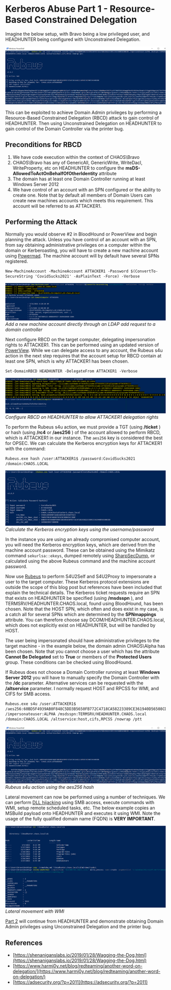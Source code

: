 # Kerberos Abuse Part 1 - Resource-Based Constrained Delegation

Imagine the below setup, with Bravo being a low privileged user, and HEADHUNTER being configured with Unconstrained Delegation.

![Bravo has GenericWrite to HEADHUNTER](/assets/img/2021-04-06/image.png)

This can be exploited to achieve Domain Admin privileges by performing a Resource-Based Constrained Delegation (RBCD) attack to gain control of HEADHUNTER. Then using Unconstrained Delegation on HEADHUNTER to gain control of the Domain Controller via the printer bug.

## Preconditions for RBCD

1. We have code execution within the context of CHAOS\Bravo
2. CHAOS\Bravo has any of GenericAll, GenericWrite, WriteDacl, WriteProperty, etc on HEADHUNTER to configure the **msDS-AllowedToActOnBehalfOfOtherIdentity** attribute
3. The domain has at least one Domain Controller running at least Windows Server 2012
4. We have control of an account with an SPN configured or the ability to create one. Note that by default all members of Domain Users can create new machines accounts which meets this requirement. This account will be referred to as ATTACKER1.

## Performing the Attack

Normally you would observe #2 in BloodHound or PowerView and begin planning the attack. Unless you have control of an account with an SPN, from say obtaining administrative privileges on a computer within the domain or Kerberoasting, you will have to create a new machine account using [Powermad](https://github.com/Kevin-Robertson/Powermad). The machine account will by default have several SPNs registered.

    New-MachineAccount -MachineAccount ATTACKER1 -Password $(ConvertTo-SecureString 'CovidSucks2021' -AsPlainText -Force) -Verbose

![Add a new machine account directly through an LDAP add request to a domain controller](/assets/img/2021-04-06/image-1.png)
_Add a new machine account directly through an LDAP add request to a domain controller_

Next configure RBCD on the target computer, delegating impersonation rights to ATTACKER1. This can be performed using an updated version of [PowerView](https://github.com/ZeroDayLab/PowerSploit/tree/master/Recon). While we can delegate access to any account, the Rubeus s4u action in the next step requires that the account setup for RBCD contain at least one SPN, which is why ATTACKER1 has been chosen.

    Set-DomainRBCD HEADHUNTER -DelegateFrom ATTACKER1 -Verbose

![Configure RBCD on HEADHUNTER to allow ATTACKER1 delegation rights](/assets/img/2021-04-06/image-2.png)
_Configure RBCD on HEADHUNTER to allow ATTACKER1 delegation rights_

To perform the Rubeus s4u action, we must provide a TGT (using **/ticket** ) or hash (using **/rc4** or **/aes256** ) of the account allowed to perform RBCD, which is ATTACKER1 in our instance. The `aes256` key is considered the best for OPSEC. We can calculate the Kerberos encryption keys for ATTACKER1 with the command:

    Rubeus.exe hash /user:ATTACKER1$ /password:CovidSucks2021 /domain:CHAOS.LOCAL

![Calculate the Kerberos encryption keys using the username/password](/assets/img/2021-04-06/image-7.png)
_Calculate the Kerberos encryption keys using the username/password_

In the instance you are using an already compromised computer account, you will need the Kerberos encryption keys, which are derived from the machine account password. These can be obtained using the Mimikatz command `sekurlsa::ekeys`, dumped remotely using [SharpSecDump](https://github.com/G0ldenGunSec/SharpSecDump), or calculated using the above Rubeus command and the machine account password.

Now use [Rubeus](https://github.com/GhostPack/Rubeus) to perform S4U2Self and S4U2Proxy to impersonate a user to the target computer. These Kerberos protocol extensions are outside the scope of this blog post but references have been included that explain the technical details. The Kerberos ticket requests require an SPN that exists on HEADHUNTER be specified (using **/msdsspn** ), and TERMSRV/HEADHUNTER.CHAOS.local, found using BloodHound, has been chosen. Note that the HOST SPN, which often and does exist in my case, is a catch all for several SPNs which are determined by the **SPNmappings** attribute. You can therefore choose say DCOM/HEADHUNTER.CHAOS.local, which does not explicitly exist on HEADHUNTER, but will be handled by HOST.

The user being impersonated should have administrative privileges to the target machine - in the example below, the domain admin CHAOS\Alpha has been chosen. Note that you cannot choose a user which has the attribute **Cannot Be Delegated** set to **True** or members of the **Protected Users** group. These conditions can be checked using BloodHound.

If Rubeus does not choose a Domain Controller running at least **Windows Server 2012** you will have to manually specify the Domain Controller with the **/dc** parameter. Alternative services can be requested with the **/altservice** parameter. I normally request HOST and RPCSS for WMI, and CIFS for SMB access.

    Rubeus.exe s4u /user:ATTACKER1$ /aes256:60BD5F4939AB0F848C5DD3B5650FB772C4718CA58223389CE361940D56508CDD /impersonateuser:ALPHA /msdsspn:TERMSRV/HEADHUNTER.CHAOS.local /domain:CHAOS.LOCAL /altservice:host,cifs,RPCSS /nowrap /ptt

![Rubeus s4u action using the aes256 hash](/assets/img/2021-04-06/image.png)
_Rubeus s4u action using the aes256 hash_

Lateral movement can now be performed using a number of techniques. We can perform [DLL hijacking](/posts/edgegdi-dll-for-persistence-and-lateral-movement) using SMB access, execute commands with WMI, setup remote scheduled tasks, etc. The below example copies an MSBuild payload onto HEADHUNTER and executes it using WMI. Note the usage of the fully qualified domain name (FQDN) is **VERY IMPORTANT**.

![Lateral movement with WMI](/assets/img/2021-04-06/image-6.png)
_Lateral movement with WMI_

[Part 2](/posts/attacking-kerberos-part-2-unconstrained-delegation/) will continue from HEADHUNTER and demonstrate obtaining Domain Admin privileges using Unconstrained Delegation and the printer bug.

## References

- [https://shenaniganslabs.io/2019/01/28/Wagging-the-Dog.html](https://shenaniganslabs.io/2019/01/28/Wagging-the-Dog.html)
- [https://www.harmj0y.net/blog/redteaming/another-word-on-delegation/](https://www.harmj0y.net/blog/redteaming/another-word-on-delegation/)
- [https://adsecurity.org/?p=2011](https://adsecurity.org/?p=2011)
